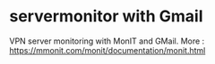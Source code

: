 # servermonitor with Gmail
VPN server monitoring with MonIT and GMail.
More : https://mmonit.com/monit/documentation/monit.html

